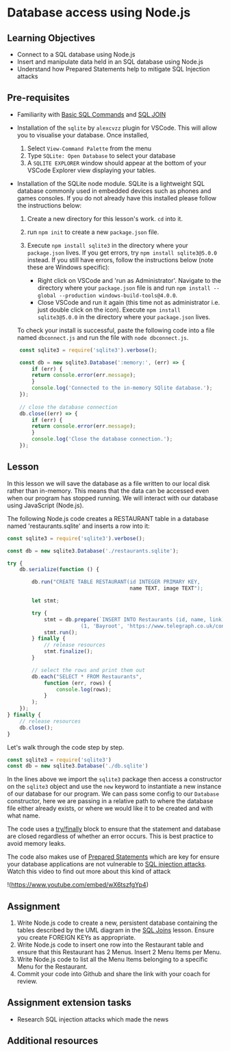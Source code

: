 # Database access using Node.js

## Learning Objectives
* Connect to a SQL database using Node.js 
* Insert and manipulate data held in an SQL database using Node.js
* Understand how Prepared Statements help to mitigate SQL Injection attacks

## Pre-requisites
* Familiarity with [Basic SQL Commands](/curriculum/Bootcamp/Unit-2-Databases/0.2.3-Basic_SQL_Commands.html) and [SQL JOIN](/curriculum/Bootcamp/Unit-2-Databases/0.2.4-SQL_Joins.html)

* Installation of the `sqlite` by `alexcvzz` plugin for VSCode. This will allow you to visualise your database. Once installed,
  1. Select `View-Command Palette` from the menu
  2. Type `SQLite: Open Database` to select your database
  3. A `SQLITE EXPLORER` window should appear at the bottom of your VSCode Explorer view displaying your tables. 

* Installation of the SQLite node module. SQLite is a lightweight SQL database commonly used in embedded devices such as phones and games consoles. If you do not already have this installed please follow the instructions below:

  1. Create a new directory for this lesson's work. `cd` into it.
  2. run `npm init` to create a new `package.json` file.
  3. Execute `npm install sqlite3` in the directory where your `package.json` lives. If you get errors, try `npm install sqlite3@5.0.0` instead. If you still have errors, follow the instructions below (note these are Windows specific):

     * Right click on VSCode and 'run as Administrator'. Navigate to the directory where your `package.json` file is and run `npm install --global --production windows-build-tools@4.0.0`. 
     * Close VSCode and run it again (this time not as administrator i.e. just double click on the icon). Execute `npm install sqlite3@5.0.0` in the directory where your `package.json` lives.

    To check your install is successful, paste the following code into a file named `dbconnect.js` and run the file with `node dbconnect.js`. 

```js
    const sqlite3 = require('sqlite3').verbose();

    const db = new sqlite3.Database(':memory:', (err) => {
        if (err) {
        return console.error(err.message);
        }
        console.log('Connected to the in-memory SQlite database.');
    });
  
    // close the database connection
    db.close((err) => {
        if (err) {
        return console.error(err.message);
        }
        console.log('Close the database connection.');
    });
```

## Lesson
In this lesson we will save the database as a file written to our local disk rather than in-memory. This means that the data can be accessed even when our program has stopped running. We will interact with our database using JavaScript (Node.js).

The following Node.js code creates a RESTAURANT table in a database named 'restaurants.sqlite' and inserts a row into it:

```js
const sqlite3 = require('sqlite3').verbose();

const db = new sqlite3.Database('./restaurants.sqlite');

try {
    db.serialize(function () { 

        db.run("CREATE TABLE RESTAURANT(id INTEGER PRIMARY KEY, 
                                        name TEXT, image TEXT");

        let stmt;

        try {
            stmt = db.prepare(`INSERT INTO Restaurants (id, name, link) VALUES 
                        (1, 'Bayroot', 'https://www.telegraph.co.uk/content/dam/Travel/Destinations/Europe/England/Brighton/brighton-restaurants-hotel-du-vin-bistro.jpg')`);
            stmt.run();
        } finally {
            // release resources 
            stmt.finalize();
        }

        // select the rows and print them out
        db.each("SELECT * FROM Restaurants",
            function (err, rows) {  
                console.log(rows);  
            }
        );
    });
} finally {
    // release resources 
    db.close();
}
```     
Let's walk through the code step by step.

```javascript
const sqlite3 = require('sqlite3')
const db = new sqlite3.Database('./db.sqlite')
```
In the lines above we import the `sqlite3` package then access a constructor on the `sqlite3` object and use the `new` keyword to instantiate a new instance of our database for our program. We can pass some config to our `Database` constructor, here we are passing in a relative path to where the database file either already exists, or where we would like it to be created and with what name.

The code uses a [try/finally](https://www.w3schools.com/jsref/jsref_try_catch.asp) block to ensure that the statement and database are closed regardless of whether an error occurs. This is best practice to avoid memory leaks.

The code also makes use of [Prepared Statements](https://cheatsheetseries.owasp.org/cheatsheets/SQL_Injection_Prevention_Cheat_Sheet.html) which are key for ensure your database applications are not vulnerable to [SQL injection attacks](https://portswigger.net/web-security/sql-injection). Watch this video to find out more about this kind of attack

!(https://www.youtube.com/embed/wX6tszfgYp4)

## Assignment
  1. Write Node.js code to create a new, persistent database containing the tables described by the UML diagram in the [SQL Joins](/curriculum/Bootcamp/Unit-2-Databases/0.2.4-SQL_Joins.html) lesson. Ensure you create FOREIGN KEYs as appropriate. 
  2. Write Node.js code to insert one row into the Restaurant table and ensure that this Restaurant has 2 Menus. Insert 2 Menu Items per Menu. 
  3. Write Node.js code to list all the Menu Items belonging to a specific Menu for the Restaurant.
  4. Commit your code into Github and share the link with your coach for review.

## Assignment extension tasks
* Research SQL injection attacks which made the news 

## Additional resources

